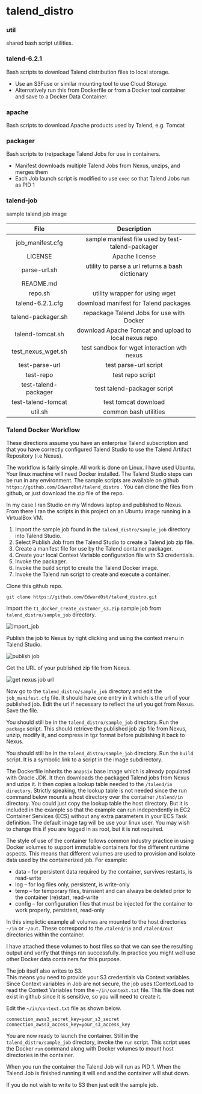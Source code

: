 # talend_distro

### util

shared bash script utilities.

### talend-6.2.1

Bash scripts to download Talend distribution files to local storage.

* Use an S3Fuse or similar mounting tool to use Cloud Storage.
* Alternatively run this from Dockerfile or from a Docker tool container and save to a Docker Data Container.

### apache

Bash scripts to download Apache products used by Talend, e.g. Tomcat

### packager

Bash scripts to (re)package Talend Jobs for use in containers.

* Manifest downloads multiple Talend Jobs from Nexus, unzips, and merges them
* Each Job launch script is modified to use `exec` so that Talend Jobs run as PID 1

### talend-job

sample talend job image


| File                    |  Description                                               |
:------------------------:|:----------------------------------------------------------:|
| job_manifest.cfg        | sample manifest file used by test-talend-packager          |
| LICENSE                 | Apache license                                             |
| parse-url.sh            | utility to parse a url returns a bash dictionary           |
| README.md               |                                                            |
| repo.sh                 | utility wrapper for using wget                             |
| talend-6.2.1.cfg        | download manifest for Talend packages                      |
| talend-packager.sh      | repackage Talend Jobs for use with Docker                  |
| talend-tomcat.sh        | download Apache Tomcat and upload to local nexus repo      |
| test_nexus_wget.sh      | test sandbox for wget interaction wth nexus                |
| test-parse-url          | test parse-url script                                      |
| test-repo               | test repo script                                           |
| test-talend-packager    | test talend-packager script                                |
| test-talend-tomcat      | test tomcat download                                       |
| util.sh                 | common bash utilities                                      |

### Talend Docker Workflow

These directions assume you have an enterprise Talend subscription and that you have correctly configured Talend Studio to use the Talend Artifact Repository (i.e Nexus).

The workflow is fairly simple.  All work is done on Linux.  I have used Ubuntu.  
Your linux machine will need Docker installed.
The Talend Studio steps can be run in any environment.
The sample scripts are available on github `https://github.com/EdwardOst/talend_distro` .
You can clone the files from github, or just download the zip file of the repo.

In my case I ran Studio on my Windows laptop and published to Nexus.
From there I ran the scripts in this project on an Ubuntu image running in a VirtualBox VM.

1.  Import the sample job found in the `talend_distro/sample_job` directory into Talend Studio. 
2.  Select Publish Job from the Talend Studio to create a Talend job zip file.
3.  Create a manifest file for use by the Talend container packager.
4.  Create your local Context Variable configuration file with S3 credentials.
5.  Invoke the packager.
6.  Invoke the build script to create the Talend Docker image.
7.  Invoke the Talend run script to create and execute a container.

Clone this github repo.

    git clone https://github.com/EdwardOst/talend_distro.git

Import the `t1_docker_create_customer_s3.zip` sample job from `talend_distro/sample_job` directory.

![import_job](pictures/00_import_job_a.png)

Publish the job to Nexus by right clicking and using the context menu in Talend Studio.

![publish job](pictures/01_publish_job.png)

Get the URL of your published zip file from Nexus.

![get nexus job url](pictures/02_nexus_get_job_url.png)

Now go to the `talend_distro/sample_job` directory and edit the `job_manifest.cfg` file.
It should have one entry in it which is the url of your published job.
Edit the url if necessary to reflect the url you got from Nexus.  Save the file.

You should still be in the `talend_distro/sample_job` directory.
Run the `package` script.
This should retrieve the published job zip file from Nexus, unzip, modify it, and compress in tgz format before publishing it back to Nexus.
 
You should still be in the `talend_distro/sample_job` directory.
Run the `build` script.
It is a symbolic link to a script in the image subdirectory.

The Dockerfile inherits the `anapsix` base image which is already populated with Oracle JDK.
It then downloads the packaged Talend jobs from Nexus and uzips it.
It then copies a lookup table needed to the `/talend/in directory`.
Strictly speaking, the lookup table is not needed since the run command below mounts a host directory over the container `/talend/in` directory.
You could just copy the lookup table the host directory.
But it is included in the example so that the example can run independently in EC2 Container Services (ECS) without any extra parameters in your ECS Task definition.
The default image tag will be use your linux user.  You may wish to change this if you are logged in as root, but it is not required.


The style of use of the container follows common industry practice in using Docker volumes to support immutable containers for the different runtime aspects.
This means that different volumes are used to provision and isolate data used by the containerized job.  For example:

* data – for persistent data required by the container, survives restarts, is read-write
* log – for log files only, persistent, is write-only
* temp – for temporary files, transient and can always be deleted prior to the container (re)start, read-write
* config – for configuration files that must be injected for the container to work properly, persistent, read-only

In this simplictic example all volumes are mounted to the host directories  `~/in` or `~/out`.  These correspond to the `/talend/in` and `/talend/out` directories within the container.

I have attached these volumes to host files so that we can see the resulting output and verify that things ran successfully.  In practice you might well use other Docker data containers for this purpose.

The job itself also writes to S3.  
This means you need to provide your S3 credentials via Context variables.
Since Context variables in Job are not secure, the job uses tContextLoad to read the Context Variables from the `~/in/context.txt` file.
This file does not exist in github since it is sensitive, so you will need to create it.

Edit the `~/in/context.txt` file as shown below.

    connection_awss3_secret_key=your_s3_secret
    connection_awss3_access_key=your_s3_access_key

You are now ready to launch the container.  Still in the `talend_distro/sample_job` directory, invoke the `run` script.  This script uses the Docker `run` command along with Docker volumes to mount host directories in the container.

When you run the container the Talend Job will run as PID 1.  When the Talend Job is finished running it will end and the container will shut down.

If you do not wish to write to S3 then just edit the sample job.

